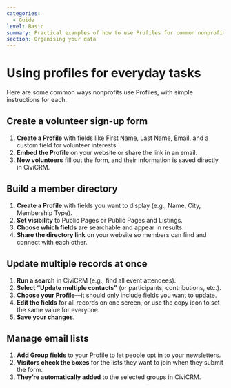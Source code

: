 ```yaml
---
categories:
  - Guide
level: Basic
summary: Practical examples of how to use Profiles for common nonprofit tasks, such as creating directories, sign-up forms, and batch updates.
section: Organising your data
---
```


# Using profiles for everyday tasks

Here are some common ways nonprofits use Profiles, with simple instructions for each.

## Create a volunteer sign-up form

1. **Create a Profile** with fields like First Name, Last Name, Email, and a custom field for volunteer interests.
2. **Embed the Profile** on your website or share the link in an email.
3. **New volunteers** fill out the form, and their information is saved directly in CiviCRM.

## Build a member directory

1. **Create a Profile** with fields you want to display (e.g., Name, City, Membership Type).
2. **Set visibility** to Public Pages or Public Pages and Listings.
3. **Choose which fields** are searchable and appear in results.
4. **Share the directory link** on your website so members can find and connect with each other.

## Update multiple records at once

1. **Run a search** in CiviCRM (e.g., find all event attendees).
2. **Select “Update multiple contacts”** (or participants, contributions, etc.).
3. **Choose your Profile**—it should only include fields you want to update.
4. **Edit the fields** for all records on one screen, or use the copy icon to set the same value for everyone.
5. **Save your changes**.

## Manage email lists

1. **Add Group fields** to your Profile to let people opt in to your newsletters.
2. **Visitors check the boxes** for the lists they want to join when they submit the form.
3. **They’re automatically added** to the selected groups in CiviCRM.
